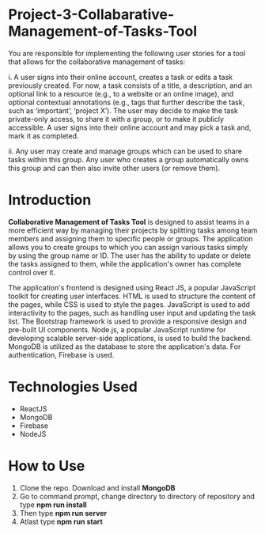# Project-3-Collabarative-Management-of-Tasks-Tool

You are responsible for implementing the following user stories for a tool that allows for the collaborative
management of tasks:

i. A user signs into their online account, creates a task or edits a task previously created. For now, a
task consists of a title, a description, and an optional link to a resource (e.g., to a website or an
online image), and optional contextual annotations (e.g., tags that further describe the task, such as
‘important’, ‘project X’). The user may decide to make the task private-only access, to share it with
a group, or to make it publicly accessible. A user signs into their online account and may pick a task
and, mark it as completed.

ii. Any user may create and manage groups which can be used to share tasks within this group. Any
user who creates a group automatically owns this group and can then also invite other users (or
remove them). 

# Introduction 
**Collaborative Management of Tasks Tool** is designed to assist teams in a more efficient way by managing their projects by splitting tasks among team members and assigning them to specific people or groups. The application allows you to create groups to which you can assign various tasks simply by using the group name or ID. The user has the ability to update or delete the tasks assigned to them, while the application's owner has complete control over it.
	
The application's frontend is designed using React JS, a popular JavaScript toolkit for creating user interfaces. HTML is used to structure the content of the pages, while CSS is used to style the pages. JavaScript is used to add interactivity to the pages, such as handling user input and updating the task list. The Bootstrap framework is used to provide a responsive design and pre-built UI components. Node.js, a popular JavaScript runtime for developing scalable server-side applications, is used to build the backend. MongoDB is utilized as the database to store the application's data. For authentication, Firebase is used.


# Technologies Used

<ul>
<li>ReactJS</li>
<li>MongoDB</li>
<li>Firebase</li>
<li>NodeJS</li>
</ul>


# How to Use
<ol>
<li>Clone the repo. Download and install <b>MongoDB</b></li>
<li>Go to command prompt, change directory to directory of repository and type <b>npm run install</b></li>
<li>Then type <b> npm run server </b> </li>
<li>Atlast type <b> npm run start </b> </li>
</ol>
